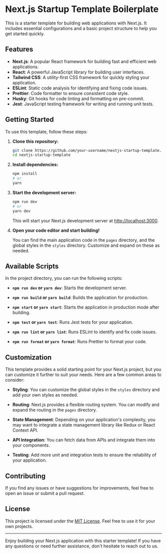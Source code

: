 # Next.js Startup Template Boilerplate

This is a starter template for building web applications with Next.js. It includes essential configurations and a basic project structure to help you get started quickly.

## Features

- **Next.js**: A popular React framework for building fast and efficient web applications.
- **React**: A powerful JavaScript library for building user interfaces.
- **Tailwind CSS**: A utility-first CSS framework for quickly styling your application.
- **ESLint**: Static code analysis for identifying and fixing code issues.
- **Prettier**: Code formatter to ensure consistent code style.
- **Husky**: Git hooks for code linting and formatting on pre-commit.
- **Jest**: JavaScript testing framework for writing and running unit tests.

## Getting Started

To use this template, follow these steps:

1. **Clone this repository:**

   ```bash
   git clone https://github.com/your-username/nextjs-startup-template.git
   cd nextjs-startup-template
   ```

2. **Install dependencies:**

   ```bash
   npm install
   # or
   yarn
   ```

3. **Start the development server:**

   ```bash
   npm run dev
   # or
   yarn dev
   ```

   This will start your Next.js development server at [http://localhost:3000](http://localhost:3000).

4. **Open your code editor and start building!**

   You can find the main application code in the `pages` directory, and the global styles in the `styles` directory. Customize and expand on these as needed.

## Available Scripts

In the project directory, you can run the following scripts:

- **`npm run dev` or `yarn dev`**: Starts the development server.

- **`npm run build` or `yarn build`**: Builds the application for production.

- **`npm start` or `yarn start`**: Starts the application in production mode after building.

- **`npm test` or `yarn test`**: Runs Jest tests for your application.

- **`npm run lint` or `yarn lint`**: Runs ESLint to identify and fix code issues.

- **`npm run format` or `yarn format`**: Runs Prettier to format your code.

## Customization

This template provides a solid starting point for your Next.js project, but you can customize it further to suit your needs. Here are a few common areas to consider:

- **Styling**: You can customize the global styles in the `styles` directory and add your own styles as needed.

- **Routing**: Next.js provides a flexible routing system. You can modify and expand the routing in the `pages` directory.

- **State Management**: Depending on your application's complexity, you may want to integrate a state management library like Redux or React Context API.

- **API Integration**: You can fetch data from APIs and integrate them into your components.

- **Testing**: Add more unit and integration tests to ensure the reliability of your application.

## Contributing

If you find any issues or have suggestions for improvements, feel free to open an issue or submit a pull request.

## License

This project is licensed under the [MIT License](LICENSE). Feel free to use it for your own projects.

---

Enjoy building your Next.js application with this starter template! If you have any questions or need further assistance, don't hesitate to reach out to us.